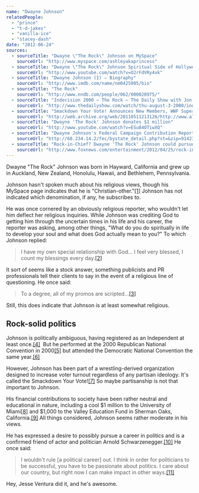 ```yaml
---
name: "Dwayne Johnson"
relatedPeople:
  - "prince"
  - "t-d-jakes"
  - "vanilla-ice"
  - "stacey-dash"
date: "2012-06-24"
sources:
  - sourceTitle: "Dwayne \"The Rock\" Johnson on MySpace"
    sourceUrl: "http://www.myspace.com/ashleyakaprincess"
  - sourceTitle: "Dwayne \"The Rock\" Johnson Spiritual Side of Hollywood"
    sourceUrl: "http://www.youtube.com/watch?v=O2rFdVRy4vk"
  - sourceTitle: "Dwayne Johnson (I) – Biography"
    sourceUrl: "http://www.imdb.com/name/nm0425005/bio"
  - sourceTitle: "The Rock"
    sourceUrl: "http://www.nndb.com/people/062/000028975/"
  - sourceTitle: "Indecision 2000 – The Rock – The Daily Show with Jon Stewart – 08/03/00"
    sourceUrl: "http://www.thedailyshow.com/watch/thu-august-3-2000/indecision-2000---the-rock"
  - sourceTitle: "Smackdown Your Vote! Announces New Members, WWF Superstar Kurt Angle Named Honorary Chairman"
    sourceUrl: "http://web.archive.org/web/20110511213126/http://www.allbusiness.com/government/elections-politics-campaigns-elections/6040691-1.html"
  - sourceTitle: "Dwayne 'The Rock' Johnson donates $1 million"
    sourceUrl: "http://www.youtube.com/watch?v=ESu84OTiwXQ"
  - sourceTitle: "Dwayne Johnson's Federal Campaign Contribution Report"
    sourceUrl: "http://68.234.14.2/fec/bystate_detail.php?st=&zip=91423&last=JOHNSON&first=DWAYNE"
  - sourceTitle: "Rock-in-Chief? Dwayne 'The Rock' Johnson could pursue future in politics"
    sourceUrl: "http://www.foxnews.com/entertainment/2012/04/25/rock-in-chief-dwayne-rock-johnson-on-whether-or-not-will-pursue-politics/"
---
```


Dwayne "The Rock" Johnson was born in Hayward, California and grew up in Auckland, New Zealand, Honolulu, Hawaii, and Bethlehem, Pennsylvania.

Johnson hasn't spoken much about his religious views, though his MySpace page indicates that he is "Christian-other."<a class="source-citation" href="#http://www.myspace.com/ashleyakaprincess" title="Dwayne &quot;The Rock&quot; Johnson on MySpace">[1]</a> Johnson has not indicated which denomination, if any, he subscribes to.

He was once cornered by an obviously religious reporter, who wouldn't let him deflect her religious inquiries. While Johnson was crediting God to getting him through the uncertain times in his life and his career, the reporter was asking, among other things, "What do you do spiritually in life to develop your soul and what does God actually mean to you?" To which Johnson replied:

>I have my own special relationship with God… I feel very blessed, I count my blessings every day.<a class="source-citation" href="#http://www.youtube.com/watch?v=O2rFdVRy4vk" title="Dwayne &quot;The Rock&quot; Johnson Spiritual Side of Hollywood">[2]</a>

It sort of seems like a stock answer, something publicists and PR professionals tell their clients to say in the event of a religious line of questioning. He once said:

>To a degree, all of my promos are scripted…<a class="source-citation" href="#http://www.imdb.com/name/nm0425005/bio" title="Dwayne Johnson (I) – Biography">[3]</a>

Still, this does indicate that Johnson is at least somewhat religious.


## Rock-solid politics

Johnson is politically ambiguous, having registered as an Independent at least once.<a class="source-citation" href="#http://www.nndb.com/people/062/000028975/" title="The Rock">[4]</a>  But he performed at the 2000 Republican National Convention in 2000<a class="source-citation" href="#http://www.thedailyshow.com/watch/thu-august-3-2000/indecision-2000---the-rock" title="Indecision 2000 – The Rock – The Daily Show with Jon Stewart – 08/03/00">[5]</a> but attended the Democratic National Convention the same year.<a class="source-citation" href="#http://www.nndb.com/people/062/000028975/" title="The Rock">[6]</a>

However, Johnson has been part of a wrestling-derived organization designed to increase voter turnout regardless of any partisan ideology. It's called the Smackdown Your Vote!<a class="source-citation" href="#http://web.archive.org/web/20110511213126/http://www.allbusiness.com/government/elections-politics-campaigns-elections/6040691-1.html" title="Smackdown Your Vote! Announces New Members, WWF Superstar Kurt Angle Named Honorary Chairman">[7]</a> So maybe partisanship is not that important to Johnson.

His financial contributions to society have been rather neutral and educational in nature, including a cool $1 million to the University of Miami<a class="source-citation" href="#http://www.youtube.com/watch?v=ESu84OTiwXQ" title="Dwayne &apos;The Rock&apos; Johnson donates $1 million">[8]</a> and $1,000 to the Valley Education Fund in Sherman Oaks, California.<a class="source-citation" href="#http://68.234.14.2/fec/bystate_detail.php?st=&zip=91423&last=JOHNSON&first=DWAYNE" title="Dwayne Johnson&apos;s Federal Campaign Contribution Report">[9]</a> All things considered, Johnson seems rather moderate in his views.

He has expressed a desire to possibly pursue a career in politics and is a confirmed friend of actor and politician Arnold Schwarzenegger.<a class="source-citation" href="#http://www.imdb.com/name/nm0425005/bio" title="Dwayne Johnson (I) – Biography">[10]</a> He once said:

>I wouldn't rule [a political career] out. I think in order for politicians to be successful, you have to be passionate about politics. I care about our country, but right now I can make impact in other ways.<a class="source-citation" href="#http://www.foxnews.com/entertainment/2012/04/25/rock-in-chief-dwayne-rock-johnson-on-whether-or-not-will-pursue-politics/" title="Rock-in-Chief? Dwayne &apos;The Rock&apos; Johnson could pursue future in politics">[11]</a>

Hey, Jesse Ventura did it, and he's awesome.